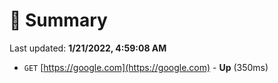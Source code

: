 # 📖 Summary
Last updated: **1/21/2022, 4:59:08 AM**

- `GET` [https://google.com](https://google.com) - **Up** (350ms)
